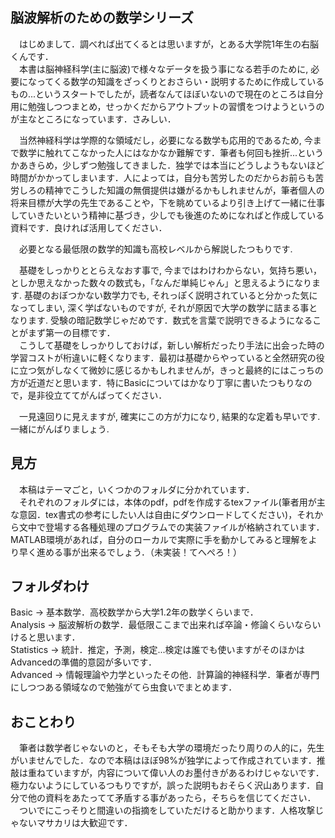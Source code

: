 ## 脳波解析のための数学シリーズ
　はじめまして．調べれば出てくるとは思いますが，とある大学院1年生の右脳くんです．  
　本書は脳神経科学(主に脳波)で様々なデータを扱う事になる若手のために, 必要になってくる数学の知識をざっくりとおさらい・説明するために作成しているもの...というスタートでしたが，読者なんてほぼいないので現在のところは自分用に勉強しつつまとめ，せっかくだからアウトプットの習慣をつけようというのが主なところになっています．さみしい．  
   
　当然神経科学は学際的な領域だし，必要になる数学も応用的であるため, 今まで数学に触れてこなかった人にはなかなか難解です．筆者も何回も挫折...というかあきらめ，少しずつ勉強してきました．独学では本当にどうしようもないほど時間がかかってしまいます．人によっては，自分も苦労したのだからお前らも苦労しろの精神でこうした知識の無償提供は嫌がるかもしれませんが，筆者個人の将来目標が大学の先生であることや，下を眺めているより引き上げて一緒に仕事していきたいという精神に基づき，少しでも後進のためになればと作成している資料です．良ければ活用してください．  

　必要となる最低限の数学的知識も高校レベルから解説したつもりです.  
  
　基礎をしっかりととらえなおす事で, 今まではわけわからない，気持ち悪い，としか思えなかった数々の数式も，「なんだ単純じゃん」と思えるようになります. 基礎のおぼつかない数学力でも, それっぽく説明されていると分かった気になってしまい, 深く学ばないものですが, それが原因で大学の数学に詰まる事となります. 受験の暗記数学じゃだめです．数式を言葉で説明できるようになることがまず第一の目標です．  
　こうして基礎をしっかりしておけば，新しい解析だったり手法に出会った時の学習コストが桁違いに軽くなります．最初は基礎からやっていると全然研究の役に立つ気がしなくて微妙に感じるかもしれませんが，きっと最終的にはこっちの方が近道だと思います．特にBasicについてはかなり丁寧に書いたつもりなので，是非役立ててがんばってください．    
  
　一見遠回りに見えますが, 確実にこの方が力になり, 結果的な定着も早いです. 一緒にがんばりましょう.  
  

## 見方
　本稿はテーマごと，いくつかのフォルダに分かれています．  
　それぞれのフォルダには，本体のpdf，pdfを作成するtexファイル(筆者用が主な意図．tex書式の参考にしたい人は自由にダウンロードしてください)，それから文中で登場する各種処理のプログラムでの実装ファイルが格納されています．MATLAB環境があれば，自分のローカルで実際に手を動かしてみると理解をより早く進める事が出来るでしょう．（未実装！てへぺろ！）

## フォルダわけ
Basic -> 基本数学．高校数学から大学1.2年の数学くらいまで．  
Analysis -> 脳波解析の数学．最低限ここまで出来れば卒論・修論くらいならいけると思います．  
Statistics -> 統計．推定，予測，検定...検定は誰でも使いますがそのほかはAdvancedの準備的意図が多いです．  
Advanced -> 情報理論や力学といったその他．計算論的神経科学．筆者が専門にしつつある領域なので勉強がてら虫食いでまとめます．

## おことわり
　筆者は数学者じゃないのと，そもそも大学の環境だったり周りの人的に，先生がいませんでした．なので本稿はほぼ98%が独学によって作成されています．推敲は重ねていますが，内容について偉い人のお墨付きがあるわけじゃないです．極力ないようにしているつもりですが，誤った説明もおそらく沢山あります．自分で他の資料をあたってて矛盾する事があったら，そちらを信じてください．  
　ついでにこっそりと間違いの指摘をしていただけると助かります．人格攻撃じゃないマサカリは大歓迎です．
